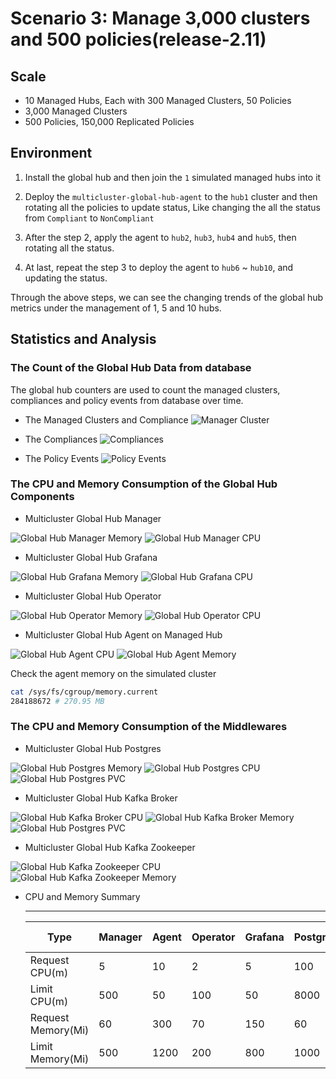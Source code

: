 # Scenario 3: Manage 3,000 clusters and 500 policies(release-2.11)

## Scale

- 10 Managed Hubs, Each with 300 Managed Clusters, 50 Policies
- 3,000 Managed Clusters
- 500 Policies, 150,000 Replicated Policies

## Environment

1. Install the global hub and then join the `1` simulated managed hubs into it

2. Deploy the `multicluster-global-hub-agent` to the `hub1` cluster and then rotating all the policies to update status, Like changing the all the status from `Compliant` to `NonCompliant`

3. After the step 2, apply the agent to `hub2`, `hub3`, `hub4` and `hub5`, then rotating all the status.

4. At last, repeat the step 3 to deploy the agent to `hub6` ~ `hub10`, and updating the status.

Through the above steps, we can see the changing trends of the global hub metrics under the management of 1, 5 and 10 hubs.

## Statistics and Analysis

### The Count of the Global Hub Data from database

The global hub counters are used to count the managed clusters, compliances and policy events from database over time. 

- The Managed Clusters and Compliance
![Manager Cluster](./images/3-count-initialization.png)

- The Compliances
![Compliances](./images/3-count-compliance.png)

- The Policy Events
![Policy Events](./images/3-count-event.png)

### The CPU and Memory Consumption of the Global Hub Components

- Multicluster Global Hub Manager

![Global Hub Manager Memory](./images/3-manager-memory-usage.png)
![Global Hub Manager CPU](./images/3-manager-cpu-usage.png)

- Multicluster Global Hub Grafana

![Global Hub Grafana Memory](./images/3-grafana-memory-usage.png)
![Global Hub Grafana CPU](./images/3-grafana-cpu-usage.png)

- Multicluster Global Hub Operator

![Global Hub Operator Memory](./images/3-operator-memory-usage.png)
![Global Hub Operator CPU](./images/3-operator-cpu-usage.png)

- Multicluster Global Hub Agent on Managed Hub

![Global Hub Agent CPU](./images/2-agent-cpu-usage.png)
![Global Hub Agent Memory](./images/2-agent-memory-usage.png)

Check the agent memory on the simulated cluster
```bash
cat /sys/fs/cgroup/memory.current
284188672 # 270.95 MB 
```

### The CPU and Memory Consumption of the Middlewares

- Multicluster Global Hub Postgres

![Global Hub Postgres Memory](./images/3-postgres-memory-usage.png)
![Global Hub Postgres CPU](./images/3-postgres-cpu-usage.png)
![Global Hub Postgres PVC](./images/3-postgres-pvc-usage.png)

- Multicluster Global Hub Kafka Broker

![Global Hub Kafka Broker CPU](./images/3-kafka-broker-cpu-usage.png)
![Global Hub Kafka Broker Memory](./images/3-kafka-broker-memory-usage.png)
![Global Hub Postgres PVC](./images/3-kafka-pvc-usage.png)

- Multicluster Global Hub Kafka Zookeeper

![Global Hub Kafka Zookeeper CPU](./images/3-kafka-zookeeper-cpu-usage.png)
![Global Hub Kafka Zookeeper Memory](./images/3-kafka-zookeeper-memory-usage.png)

- CPU and Memory Summary

  ---
  | Type               | Manager | Agent | Operator | Grafana | Postgres | Kafka Broker | Kafka Zookeeper |
  |---                 |---      |---    |---       |---      |---       |---           |---              |
  | Request CPU(m)     | 5       | 10    | 2        | 5       | 100      | 20           | 10              |
  | Limit CPU(m)       | 500     | 50    | 100      | 50      | 8000     | 200          | 50              |
  | Request Memory(Mi) | 60      | 300   | 70       | 150     | 60       | 1.5 Gi       | 800             |
  | Limit Memory(Mi)   | 500     | 1200  | 200      | 800     | 1000     | 5   Gi       | 2   Gi          | 
